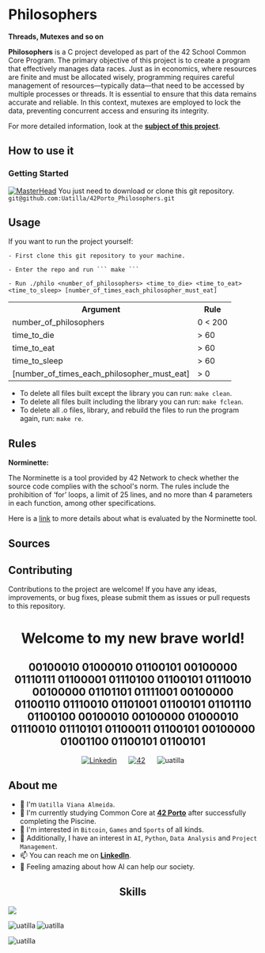 # Philosophers
**Threads, Mutexes and so on** 

**Philosophers** is a C project developed as part of the 42 School Common Core Program. The primary objective of this project is to create a program that effectively manages data races. Just as in economics, where resources are finite and must be allocated wisely, programming requires careful management of resources—typically data—that need to be accessed by multiple processes or threads. It is essential to ensure that this data remains accurate and reliable. In this context, mutexes are employed to lock the data, preventing concurrent access and ensuring its integrity.

For more detailed information, look at the [**subject of this project**](https://cdn.intra.42.fr/pdf/pdf/138384/en.subject.pdf).

## How to use it

### Getting Started
[![MasterHead](https://github.com/user-attachments/assets/46b2dd48-f6d5-43d9-bfb4-b14cdd9faa18)](https://www.linkedin.com/in/uatilla/)
You just need to download or clone this git repository.
`git@github.com:Uatilla/42Porto_Philosophers.git`

## Usage

If you want to run the project yourself:

	- First clone this git repository to your machine.
 
	- Enter the repo and run ``` make ```
  
	- Run ./philo <number_of_philosophers> <time_to_die> <time_to_eat> <time_to_sleep> [number_of_times_each_philosopher_must_eat]

<table>
  <tr>
    <th>Argument</th>
    <th>Rule</th>
  </tr>
  <tr>
    <td>number_of_philosophers</td>
    <td>0 < 200 </td>
  </tr>
  <tr>
    <td>time_to_die</td>
    <td>> 60 </td>
  </tr>
  <tr>
    <td>time_to_eat</td>
    <td>> 60 </td>
  </tr>
  <tr>
    <td>time_to_sleep</td>
    <td>> 60 </td>
  </tr>
  <tr>
    <td>[number_of_times_each_philosopher_must_eat]</td>
    <td>> 0 </td>
  </tr>
</table>

* To delete all files built except the library you can run: `make clean`.
* To delete all files built including the library you can run: `make fclean`.
* To delete all .o files, library, and rebuild the files to run the program again, run: `make re`.


## Rules

**Norminette:**

The Norminette is a tool provided by 42 Network to check whether the source code complies with the school's norm. The rules include the prohibition of ‘for’ loops, a limit of 25 lines, and no more than 4 parameters in each function, among other specifications.

Here is a [link](https://github.com/gdamion/Norminette/blob/master/norme.en.pdf) to more details about what is evaluated by the Norminette tool.

## Sources



## Contributing

Contributions to the project are welcome! If you have any ideas, improvements, or bug fixes, please submit them as issues or pull requests to this repository.

<div align="center">
  <h1><b>Welcome to my new brave world!</b></h1> 
  <h2><b>00100010 01000010 01100101 00100000 01110111 01100001 01110100 01100101 01110010 00100000 01101101 01111001 00100000 01100110 01110010 01101001 01100101 01101110 01100100 00100010 00100000 01000010 01110010 01110101 01100011 01100101 00100000 01001100 01100101 01100101</b></h2>
</div>

<!---
SMALL ICONS
--->
<div style="text-align: center;">
  <a href='https://www.linkedin.com/in/uatilla' target="_blank" style="display: inline-block; margin: 0 10px;">
    <img alt='Linkedin' src='https://img.shields.io/badge/LinkedIn-100000?style=flat&logo=Linkedin&logoColor=white&labelColor=0A66C2&color=0A66C2'/>
  </a>
  <a href='https://profile.intra.42.fr/users/uviana-a' target="_blank" style="display: inline-block; margin: 0 10px;">
    <img alt='42' src='https://img.shields.io/badge/Porto-100000?style=flat&logo=42&logoColor=white&labelColor=000000&color=000000'/>
  </a>
  <img src="https://komarev.com/ghpvc/?username=uatilla&label=Profile%20views&color=0e75b6&style=flat" alt="uatilla" style="display: inline-block; margin: 0 10px;" />
</div>


## About me

- 👋 I'm `Uatilla Viana Almeida`.
- 🌱 I'm currently studying Common Core at [**42 Porto**](https://www.42porto.com) after successfully completing the Piscine.
- 👀 I'm interested in `Bitcoin`, `Games` and `Sports` of all kinds.
- 🚀 Additionally, I have an interest in `AI`, `Python`, `Data Analysis` and `Project Management`.
- 📫 You can reach me on [**LinkedIn**](https://www.linkedin.com/in/uatilla/).
- 🤔 Feeling amazing about how AI can help our society.

<div align="center">

## Skills
<p align="left">
  <a href="https://skillicons.dev">
    <img src="https://skillicons.dev/icons?i=c,python,git,github,bash,linux,vim,vscode,sketchup,sql" />
  </a>
</p>

<p><img align="left" src="https://github-readme-stats.vercel.app/api/top-langs?username=uatilla&show_icons=true&locale=en&layout=compact" alt="uatilla" /></p>

<p>&nbsp;<img align="left" src="https://github-readme-stats.vercel.app/api?username=uatilla&show_icons=true&locale=en" alt="uatilla" /></p>

<p><img align="left" src="https://github-readme-streak-stats.herokuapp.com/?user=uatilla&" alt="uatilla" /></p>
